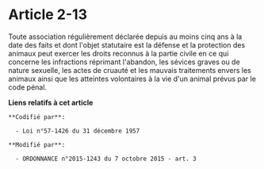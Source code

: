# Article 2-13

Toute association régulièrement déclarée depuis au moins cinq ans à la date des faits et dont l'objet statutaire est la
défense et la protection des animaux peut exercer les droits reconnus à la partie civile en ce qui concerne les infractions
réprimant l'abandon, les sévices graves ou de nature sexuelle, les actes de cruauté et les mauvais traitements envers les
animaux ainsi que les atteintes volontaires à la vie d'un animal prévus par le code pénal.

**Liens relatifs à cet article**

	**Codifié par**:

	  - Loi n°57-1426 du 31 décembre 1957

	**Modifié par**:

	  - ORDONNANCE n°2015-1243 du 7 octobre 2015 - art. 3
